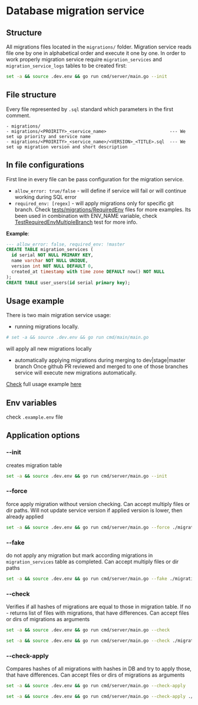 # Database migration service


## Structure
All migrations files located in the `migrations/` folder.
Migration service reads file one by one in alphabetical order and execute it one by one.
In order to work properly migration service require `migration_services` and `migration_service_logs` tables to be created first:
```sh
set -a && source .dev.env && go run cmd/server/main.go --init
```


## File structure
Every file represented by `.sql` standard which parameters in the first comment.
```
- migrations/
- migrations/<PROIRITY>_<service_name>                        --- We set up priority and service name 
- migrations/<PROIRITY>_<service_name>/<VERSION>_<TITLE>.sql  --- We set up migration version and short description
```

## In file configurations
First line in every file can be pass configuration for the migration service.
- `allow_error: true/false` - will define if service will fail or will continue working during SQL error
- `required_env: [regex]` - will apply migrations only for specific git branch. Check [tests/migrations/RequiredEnv](./tests/migrations/RequiredEnv) files for more examples. Its been used in combination with ENV_NAME variable, check [TestRequiredEnvMultipleBranch](./tests/main_test.go#358) test for more info.

__Example__:
```sql
--- allow_error: false, required_env: !master 
CREATE TABLE migration_services (
  id serial NOT NULL PRIMARY KEY,
  name varchar NOT NULL UNIQUE,
  version int NOT NULL DEFAULT 0,
  created_at timestamp with time zone DEFAULT now() NOT NULL
);
CREATE TABLE user_users(id serial primary key);
```

## Usage example
There is two main migration service usage:
- running migrations locally.
```bash
# set -a && source .dev.env && go run cmd/main/main.go
```
will apply all new migrations locally
- automatically applying migrations during merging to dev|stage|master branch
Once github PR reviewed and merged to one of those branches service will execute new migrations automatically.

[Check](example/) full usage example [here](example/)


## Env variables
check `.example.env` file 

## Application options

### --init
creates migration table
```sh 
set -a && source .dev.env && go run cmd/server/main.go --init
```

### --force
force apply migration without version checking. Can accept multiply files or dir paths. Will not update service version if applied version is lower, then already applied
```sh 
set -a && source .dev.env && go run cmd/server/main.go --force ./migrations/01_user_user ./migrations/02_email_emails/02_add_id.sql
```

### --fake
do not apply any migration but mark according migrations in `migration_services` table as completed. Can accept multiply files or dir paths
```sh 
set -a && source .dev.env && go run cmd/server/main.go --fake ./migrations/01_user_user ./migrations/02_email_emails/02_add_id.sql
```

### --check
Verifies if all hashes of migrations are equal to those in migration table. If no - returns list of files with migrations, that have differences. Can accept files or dirs of migrations as arguments
```sh 
set -a && source .dev.env && go run cmd/server/main.go --check
```

```sh 
set -a && source .dev.env && go run cmd/server/main.go --check ./migrations/01_user_user ./migrations/02_email_emails/02_add_id.sql
```

### --check-apply
Compares hashes of all migrations with hashes in DB and try to apply those, that have differences. Can accept files or dirs of migrations as arguments
```sh 
set -a && source .dev.env && go run cmd/server/main.go --check-apply
```

```sh 
set -a && source .dev.env && go run cmd/server/main.go --check-apply ./migrations/01_user_user ./migrations/02_email_emails/02_add_id.sql
```

